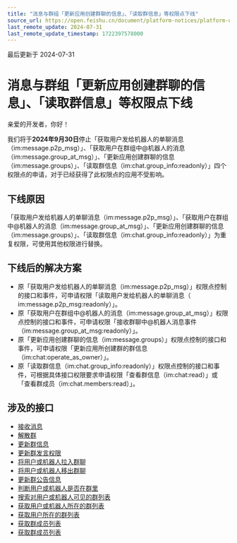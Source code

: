 ```yaml
---
title: "消息与群组「更新应用创建群聊的信息」、「读取群信息」等权限点下线"
source_url: https://open.feishu.cn/document/platform-notices/platform-updates-/message-and-group-scope-removed
last_remote_update: 2024-07-31
last_remote_update_timestamp: 1722397578000
---
```

最后更新于 2024-07-31

# 消息与群组「更新应用创建群聊的信息」、「读取群信息」等权限点下线

亲爱的开发者，你好！

我们将于**2024年9月30日**停止「获取用户发给机器人的单聊消息（im:message.p2p_msg）」、「获取用户在群组中@机器人的消息（im:message.group_at_msg）」、「更新应用创建群聊的信息（im:message.groups）」、「读取群信息（im:chat.group_info:readonly）」四个权限点的申请，对于已经获得了此权限点的应用不受影响。

## 下线原因

「获取用户发给机器人的单聊消息（im:message.p2p_msg）」、「获取用户在群组中@机器人的消息（im:message.group_at_msg）」、「更新应用创建群聊的信息（im:message.groups）」、「读取群信息（im:chat.group_info:readonly）」为重复权限，可使用其他权限进行替换。

## 下线后的解决方案

- 原「获取用户发给机器人的单聊消息（im:message.p2p_msg）」权限点控制的接口和事件，可申请权限「读取用户发给机器人的单聊消息（ im:message.p2p_msg:readonly）」。
- 原「获取用户在群组中@机器人的消息（im:message.group_at_msg）」权限点控制的接口和事件，可申请权限「接收群聊中@机器人消息事件（im:message.group_at_msg:readonly）」。
- 原「更新应用创建群聊的信息（im:message.groups）」权限点控制的接口和事件，可申请权限「更新应用所创建群的群信息（im:chat:operate_as_owner）」。
- 原「读取群信息（im:chat.group_info:readonly）」权限点控制的接口和事件，可根据具体接口权限要求申请权限「查看群信息（im:chat:read）」或「查看群成员（im:chat.members:read）」。

## 涉及的接口

- [接收消息](https://open.feishu.cn/document/uAjLw4CM/ukTMukTMukTM/reference/im-v1/message/events/receive)
- [解散群](https://open.feishu.cn/document/uAjLw4CM/ukTMukTMukTM/reference/im-v1/chat/delete)
- [更新群信息](https://open.feishu.cn/document/uAjLw4CM/ukTMukTMukTM/reference/im-v1/chat/update)
- [更新群发言权限](https://open.feishu.cn/document/uAjLw4CM/ukTMukTMukTM/reference/im-v1/chat-moderation/update)
- [将用户或机器人拉入群聊](https://open.feishu.cn/document/uAjLw4CM/ukTMukTMukTM/reference/im-v1/chat-members/create)
- [将用户或机器人移出群聊](https://open.feishu.cn/document/uAjLw4CM/ukTMukTMukTM/reference/im-v1/chat-members/delete)
- [更新群公告信息](https://open.feishu.cn/document/uAjLw4CM/ukTMukTMukTM/reference/im-v1/chat-announcement/patch)
- [判断用户或机器人是否在群里](https://open.feishu.cn/document/uAjLw4CM/ukTMukTMukTM/reference/im-v1/chat-members/is_in_chat)
- [搜索对用户或机器人可见的群列表](https://open.feishu.cn/document/uAjLw4CM/ukTMukTMukTM/reference/im-v1/chat/search)
- [获取用户或机器人所在的群列表](https://open.feishu.cn/document/uAjLw4CM/ukTMukTMukTM/reference/im-v1/chat/list)
- [获取用户所在的群列表](https://open.feishu.cn/document/uAjLw4CM/ukTMukTMukTM/reference/im-v1/chat/list)
- [获取群成员列表](https://open.feishu.cn/document/uAjLw4CM/ukTMukTMukTM/reference/im-v1/chat-members/get)
- [获取群成员列表](https://open.feishu.cn/document/ukTMukTMukTM/uUzMwUjL1MDM14SNzATN)
